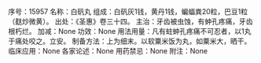 序号：15957
名称：白矾丸
组成：白矾灰1钱，黄丹1钱，蝙蝠粪20粒，巴豆1粒（麸炒微黄）。
出处：《圣惠》卷三十四。
主治：牙齿被虫蚀，有蚛孔疼痛，牙齿根朽烂。
加减：None
功效：None
用法用量：凡有蛀蚛孔疼痛不可忍者，以1丸于痛处咬之。立安。
制备方法：上为细末。以软粟米饭为丸，如粟米大，晒干。
临床应用：None
各家论述：None
用药禁忌：None
附注：None

